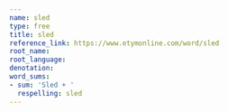 ```yaml
---
name: sled
type: free
title: sled
reference_link: https://www.etymonline.com/word/sled
root_name: 
root_language: 
denotation: 
word_sums:
- sum: 'Sled + '
  respelling: sled
---
```

